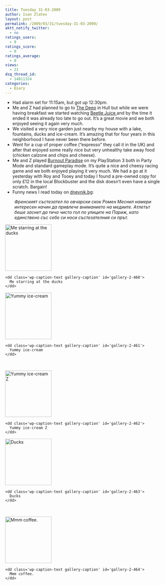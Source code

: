 ```yaml
---
title: Tuesday 31-03-2009
author: Ivan Zlatev
layout: post
permalink: /2009/03/31/tuesday-31-03-2009/
aktt_notify_twitter:
  - no
ratings_users:
  - 0
ratings_score:
  - 0
ratings_average:
  - 0
views:
  - 21
dsq_thread_id:
  - 14811324
categories:
  - Diary
---
```

  * Had alarm set for 11:15am, but got up 12:30pm.
  * Me and Z had planned to go to [The Deep][1] in Hull but while we were having breakfast we started watching [Beetle Juice ][2]and by the time it ended it was already too late to go out. It&#8217;s a great movie and we both enjoyed seeing it again very much.
  * We visited a very nice garden just nearby my house with a lake, fountains, ducks and ice-cream. It&#8217;s amazing that for four years in this neighborhood I have never been there before.
  * Went for a cup of proper coffee (&#8220;espresso&#8221; they call it in the UK) and after that enjoyed some really nice but very unhealthy take away food (chicken calzone and chips and cheese).
  * Me and Z played [Burnout Paradise][3] on my PlayStation 3 both in Party Mode and standard gameplay mode. It&#8217;s quite a nice and cheesy racing game and we both enjoyed playing it very much. We had a go at it yesterday with Roy and Tooey and today I found a pre-owned copy for only £12 in the local Blockbuster and the disk doesn&#8217;t even have a single scratch. Bargain!
  * Funny news I read today on [dnevnik.bg][4]:

<p style="padding-left: 30px;">
  <em>Френският състезател по овчарски скок Ромен Меснил намери интересен начин да привлече вниманието на медиите. Атлетът беше заснет да тича чисто гол по улиците на Париж, като единствено със себе си носи състезателния си прът.</em>
</p>

<div id='gallery-2' class='gallery galleryid-457 gallery-columns-2 gallery-size-thumbnail'>
  <dl class='gallery-item'>
    <dt class='gallery-icon landscape'>
      <a href='{{ site.url }}/wp-content/uploads/2009/03/image_330.jpg'><img width="150" height="150" src="{{ site.url }}/wp-content/uploads/2009/03/image_330-150x150.jpg" class="attachment-thumbnail" alt="Me starring at the ducks" aria-describedby="gallery-2-460" /></a>
    </dt>
    
    <dd class='wp-caption-text gallery-caption' id='gallery-2-460'>
      Me starring at the ducks
    </dd>
  </dl>
  
  <dl class='gallery-item'>
    <dt class='gallery-icon portrait'>
      <a href='{{ site.url }}/wp-content/uploads/2009/03/image_334.jpg'><img width="150" height="150" src="{{ site.url }}/wp-content/uploads/2009/03/image_334-150x150.jpg" class="attachment-thumbnail" alt="Yummy ice-cream" aria-describedby="gallery-2-461" /></a>
    </dt>
    
    <dd class='wp-caption-text gallery-caption' id='gallery-2-461'>
      Yummy ice-cream
    </dd>
  </dl>
  
  <br style="clear: both" />
  
  <dl class='gallery-item'>
    <dt class='gallery-icon landscape'>
      <a href='{{ site.url }}/wp-content/uploads/2009/03/image_337.jpg'><img width="150" height="150" src="{{ site.url }}/wp-content/uploads/2009/03/image_337-150x150.jpg" class="attachment-thumbnail" alt="Yummy ice-cream Z" aria-describedby="gallery-2-462" /></a>
    </dt>
    
    <dd class='wp-caption-text gallery-caption' id='gallery-2-462'>
      Yummy ice-cream Z
    </dd>
  </dl>
  
  <dl class='gallery-item'>
    <dt class='gallery-icon portrait'>
      <a href='{{ site.url }}/wp-content/uploads/2009/03/image_344.jpg'><img width="150" height="150" src="{{ site.url }}/wp-content/uploads/2009/03/image_344-150x150.jpg" class="attachment-thumbnail" alt="Ducks" aria-describedby="gallery-2-463" /></a>
    </dt>
    
    <dd class='wp-caption-text gallery-caption' id='gallery-2-463'>
      Ducks
    </dd>
  </dl>
  
  <br style="clear: both" />
  
  <dl class='gallery-item'>
    <dt class='gallery-icon landscape'>
      <a href='{{ site.url }}/wp-content/uploads/2009/03/image_349.jpg'><img width="150" height="150" src="{{ site.url }}/wp-content/uploads/2009/03/image_349-150x150.jpg" class="attachment-thumbnail" alt="Mmm coffee." aria-describedby="gallery-2-464" /></a>
    </dt>
    
    <dd class='wp-caption-text gallery-caption' id='gallery-2-464'>
      Mmm coffee.
    </dd>
  </dl>
  
  <br style='clear: both' />
</div>

 [1]: http://www.thedeep.co.uk/
 [2]: http://www.imdb.com/title/tt0094721/
 [3]: http://www.criteriongames.com/
 [4]: http://dnevnik.bg